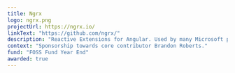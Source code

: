 ```yaml
---
title: Ngrx
logo: ngrx.png
projectUrl: https://ngrx.io/
linkText: "https://github.com/ngrx/"
description: "Reactive Extensions for Angular. Used by many Microsoft projects."
context: "Sponsorship towards core contributor Brandon Roberts."
fund: "FOSS Fund Year End"
awarded: true
---
```

